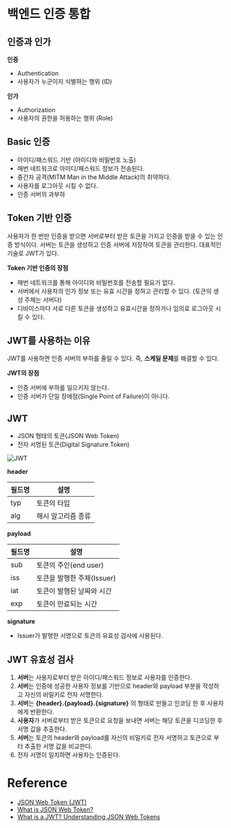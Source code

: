 # 백엔드 인증 통합

## 인증과 인가

**인증**

- Authentication
- 사용자가 누군이지 식별하는 행위 (ID)

**인가**

- Authorization
- 사용자의 권한을 허용하는 행위 (Role)

## Basic 인증

- 아이디/패스워드 기반 (아이디와 비밀번호 노출)
- 매번 네트워크로 아이디/패스워드 정보가 전송된다.
- 중간자 공격(MITM Man in the Middle Attack)의 취약하다.
- 사용자를 로그아웃 시킬 수 없다.
- 인증 서버의 과부하

## Token 기반 인증

사용자가 한 번만 인증을 받으면 서버로부터 받은 토큰을 가지고 인증을 받을 수 있는 인증 방식이다. 서버는 토큰을 생성하고 인증 서버에 저장하여 토큰을 관리한다. 대표적인 기술로 JWT가 있다.

**Token 기반 인증의 장점**

- 매번 네트워크를 통해 아이디와 비밀번호를 전송할 필요가 없다.
- 서버에서 사용자의 인가 정보 또는 유효 시간을 정하고 관리할 수 있다. (토큰의 생성 주체는 서버다)
- 디바이스마다 서로 다른 토큰을 생성하고 유효시간을 정하거나 임의로 로그아웃 시킬 수 있다.

## JWT를 사용하는 이유

JWT를 사용하면 인증 서버의 부하를 줄일 수 있다. 즉, **스케일 문제**를 해결할 수 있다.

**JWT의 장점**

- 인증 서버에 부하를 일으키지 않는다.
- 인증 서버가 단일 장애점(Single Point of Failure)이 아니다.

## JWT

- JSON 형태의 토큰(JSON Web Token)
- 전자 서명된 토큰(Digital Signature Token)

![JWT](https://supertokens.com/static/b0172cabbcd583dd4ed222bdb83fc51a/40601/jwt-structure.png)

**header**

| 필드명 | 설명               |
| ------ | ------------------ |
| typ    | 토큰의 타입        |
| alg    | 해시 알고리즘 종류 |

**payload**

| 필드명 | 설명                       |
| ------ | -------------------------- |
| sub    | 토큰의 주인(end user)      |
| iss    | 토큰을 발행한 주체(Issuer) |
| iat    | 토큰이 발행된 날짜와 시간  |
| exp    | 토큰이 만료되는 시간       |

**signature**

- Issuer가 발행한 서명으로 토큰의 유효성 검사에 사용된다.

## JWT 유효성 검사

1. **서버**는 사용자로부터 받은 아이디/패스워드 정보로 사용자를 인증한다.
2. **서버**는 인증에 성공한 사용자 정보를 기반으로 header와 payload 부분을 작성하고 자신의 비밀키로 전자 서명한다.
3. **서버**는 **{header}.{payload}.{signature}** 의 형태로 만들고 인코딩 한 후 사용자에게 반환한다.
4. **사용자**가 서버로부터 받은 토큰으로 요청을 보내면 서버는 해당 토큰을 디코딩한 후 서명 값을 추출한다.
5. **서버**는 토큰의 header와 payload를 자신의 비밀키로 전자 서명하고 토큰으로 부터 추출한 서명 값을 비교한다.
6. 전자 서명이 일치하면 사용자는 인증된다.

# Reference

- [JSON Web Token (JWT)](https://datatracker.ietf.org/doc/html/rfc7519)
- [What is JSON Web Token?](https://jwt.io/introduction)
- [What is a JWT? Understanding JSON Web Tokens](https://supertokens.com/blog/what-is-jwt)
